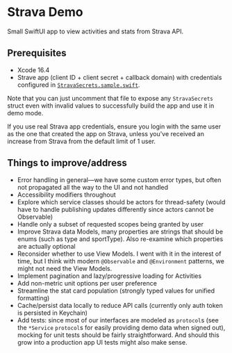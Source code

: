 # Strava Demo
Small SwiftUI app to view activities and stats from Strava API.

## Prerequisites
* Xcode 16.4
* Strave app (client ID + client secret + callback domain) with credentials configured in [`StravaSecrets.sample.swift`](https://github.com/jcuberdruid/StravaDemo/blob/main/StravaDemo/Services/StravaSecrets.sample.swift).

Note that you can just uncomment that file to expose any `StravaSecrets` struct even with invalid values to successfully build the app and use it in demo mode.

If you use real Strava app credentials, ensure you login with the same user as the one that created the app on Strava, unless you've received an increase from Strava from the default limit of 1 user. 

## Things to improve/address

* Error handling in general—we have some custom error types, but often not propagated all the way to the UI and not handled
* Accessibility modifiers throughout
* Explore which service classes should be actors for thread-safety (would have to handle publishing updates differently since actors cannot be Observable)
* Handle only a subset of requested scopes being granted by user 
* Improve Strava data Models, many properties are strings that should be enums (such as type and sportType). Also re-examine which properties are actually optional
* Reconsider whether to use View Models. I went with it in the interest of time, but I think with modern `@Observable` and `@Environment` patterns, we might not need the View Models. 
* Implement pagination and lazy/progressive loading for Activities
* Add non-metric unit options per user preference 
* Streamline the stat card population (strongly typed values for unified formatting)
* Cache/persist data locally to reduce API calls (currently only auth token is persisted in Keychain) 
* Add tests: since most of our interfaces are modeled as `protocol`s (see the `*Service` `protocol`s for easily providing demo data when signed out), mocking for unit tests should be fairly straightforward. And should this grow into a production app UI tests might also make sense.

